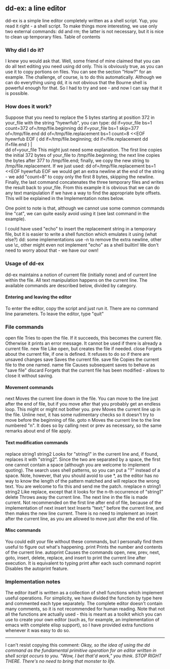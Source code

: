 ## dd-ex: a line editor

dd-ex is a simple line editor completely written as a shell script. Yup, you read it right - a shell script. To make things more interesting, we use only two external commands: dd and rm; the latter is not necessary, but it is nice to clean up temporary files.
Table of contents


### Why did I do it?

I knew you would ask that. Well, some friend of mine claimed that you can do all text editing you need using dd only. This is obviously true, as you can use it to copy portions on files. You can see the section "How?" for an example. The challenge, of course, is to do this automatically. Although we can do everything using dd, it is not obvious that the Bourne shell is powerful enough for that. So I had to try and see - and now I can say that it is possible.


### How does it work?

Suppose that you need to replace the 5 bytes starting at position 372 in your_file with the string "hyewrfub", you can type:
  dd if=your_file bs=1 count=372 of=/tmp/file.beginning
  dd if=your_file bs=1 skip=377 of=/tmp/file.end
  dd of=/tmp/file.replacement bs=1 count=8 <<EOF
  hyewrfub
  EOF
  ( dd if=/tmp/file.beginning; dd if=/file.replacement dd if=file.end ) | \
  dd of=your_file
This might just need some explanation. The first line copies the initial 372 bytes of your_file to /tmp/file.beginning; the next line copies the bytes after 377 to /tmp/file.end; finally, we copy the new string to /tmp/file.replacement. If we just used:
  dd of=/tmp/file.replacement bs=1 <<EOF
  hyewrfub
  EOF
we would get an extra newline at the end of the string - we add "count=8" to copy only the first 8 bytes, skipping the newline. Finally, the last command concatenates the three temporary files and writes the result back to your_file.
From this example it is obvious that we can do any text manipulation if we have a way to find the appropriate byte offsets. This will be explained in the Implementation notes below.

One point to note is that, although we cannot use some common commands line "cat", we can quite easily avoid using it (see last command in the example).

I could have used "echo" to insert the replacement string in a temporary file, but it is easier to write a shell function which emulates it using (what else?) dd: some implementations use -n to remove the extra newline, other use \c, other might even not implement "echo" as a shell builtin! We don't need to worry about that - we have our own!


### Usage of dd-ex

dd-ex maintains a notion of current file (initially none) and of current line within the file. All text manipulation happens on the current line. The available commands are described below, divided by category.

#### Entering and leaving the editor

To enter the editor, copy the script and just run it. There are no command line parameters.
To leave the editor, type "quit"

### File commands

open file
Tries to open the file. If it succeeds, this becomes the current file. Otherwise it prints an error message. It cannot be used if there is already a current file.
new file
Like open, but creates the file if needed.
close
Forgets about the current file, if one is defined. It refuses to do so if there are unsaved changes
save
Saves the current file.
save file
Copies the current file to the one named.
name file
Causes subsequent saves to behave as "save file"
discard
Forgets that the current file has been modified - allows to close it without saving.

#### Movement commands

next
Moves the current line down in the file. You can move to the line just after the end of file, but if you move after that you probably get an endless loop. This might or might not bother you.
prev
Moves the current line up in the file. Unline next, it has some rudimentary checks so it doesn't try to move before the beginning of file.
goto n
Moves the current line to the line numbered "n". It does so by calling next or prev as necessary, so the same remarks about end of file apply.

#### Text modification commands

replace string1 string2
Looks for "string1" in the current line and, if found, replaces it with "string2". Since the two are separated by a space, the first one cannot contain a space (although you are welcome to implement quoting). The search uses shell patterns, so you can put a "?" instead of a space. Note, however, that you should avoid to use *, as the editor has no way to know the length of the pattern matched and will replace the wrong text. You are welcome to fix this and send me the patch.
nreplace n string1 string2
Like replace, except that it looks for the n-th occurrence of "string1"
delete
Throws away the current line. The next line in the file is made current. Not recommended on the first line after end of file, because of the implementation of next
insert text
Inserts "text;" before the current line, and then makes the new line current. There is no need to implement an insert after the current line, as you are allowed to move just after the end of file.

#### Misc commands

You could edit your file without these commands, but I personally find them useful to figure out what's happening.
print
Prints the number and contents of the current line.
autoprint
Causes the commands open, new, prev, next, goto, insert, delete, replace, and insert to print the current line after execution. It is equivalent to typing print after each such command
noprint
Disables the autoprint feature.


### Implementation notes

The editor itself is written as a collection of shell functions which implement useful operations. For simplicity, we have divided the function by type here and commented each type separately. The complete editor doesn't contain many comments, so it is not recommended for human reading.
Note that not all the functions are actually used - this is meant as a toolkit which you can use to create your own editor (such as, for example, an implementation of emacs with complete elisp support), so I have provided extra functions whenever it was easy to do so.

----------

I can't resist copying this comment:
_Okay, so the idea of using the dd command as the fundamental primitive operation for an editor written in shell script occurs to you. "Wow, I bet that'd work," you think. STOP RIGHT THERE. There's no need to bring that monster to life._

